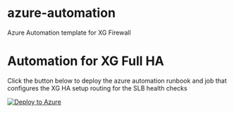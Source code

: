 # azure-automation
Azure Automation template for XG Firewall

Automation for XG Full HA
=================

Click the button below to deploy the azure automation runbook and job that configures the XG HA setup routing for the SLB health checks

[![Deploy to Azure](https://azuredeploy.net/deploybutton.png)](https://portal.azure.com/#create/Microsoft.Template/uri/https%3A%2F%2Fraw.githubusercontent.com%2Fiaasteamtemplates%2Fazure-automation%2FmainTemplate.json)
